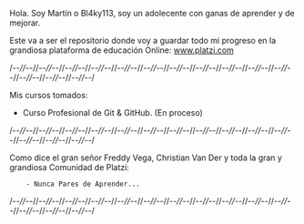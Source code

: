 Hola. Soy Martín o Bl4ky113, soy un adolecente con ganas de aprender y de mejorar.

Este va a ser el repositorio donde voy a guardar todo mi progreso en la grandiosa plataforma de educación Online: www.platzi.com

/-*-//-*-//-*-//-*-//-*-//-*-//-*-//-*-//-*-//-*-//-*-//-*-//-*-//-*-//-*-//-*-//-*-//-*-//-*-//-*-//-*-//-*-//-*-//-*-//-*-//-*-//-*-//-*-/

Mis cursos tomados:

- Curso Profesional de Git & GitHub. (En proceso)

/-*-//-*-//-*-//-*-//-*-//-*-//-*-//-*-//-*-//-*-//-*-//-*-//-*-//-*-//-*-//-*-//-*-//-*-//-*-//-*-//-*-//-*-//-*-//-*-//-*-//-*-//-*-//-*-/

Como dice el gran señor Freddy Vega, Christian Van Der y toda la gran y grandiosa Comunidad de Platzi:

        - Nunca Pares de Aprender...

/-*-//-*-//-*-//-*-//-*-//-*-//-*-//-*-//-*-//-*-//-*-//-*-//-*-//-*-//-*-//-*-//-*-//-*-//-*-//-*-//-*-//-*-//-*-//-*-//-*-//-*-//-*-//-*-/
